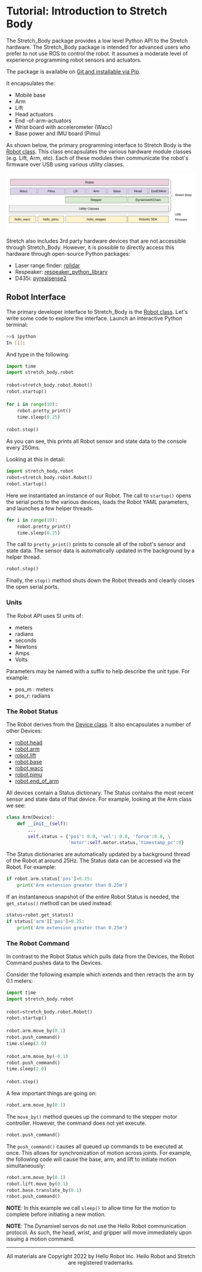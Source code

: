 # Tutorial: Introduction to Stretch Body
The Stretch_Body package provides a low level Python API to the Stretch hardware.  The Stretch_Body package is intended for advanced users who prefer to not use ROS to control the robot. It assumes a moderate level of experience programming robot sensors and actuators.

The package is available on [Git and installable via Pip](https://github.com/hello-robot/stretch_body).

It encapsulates the:

* Mobile base 
* Arm 
* Lift 
* Head actuators
* End -of-arm-actuators
* Wrist  board with accelerometer (Wacc)
* Base power and IMU board (Pimu)

As shown below, the primary programming interface to Stretch Body is the [Robot class](https://github.com/hello-robot/stretch_body/blob/master/body/stretch_body/robot.py).  This class encapsulates the various hardware module classes  (e.g. Lift, Arm, etc). Each of these modules then communicate the robot's firmware over USB using various utility classes.

![alt_text](images/stretch_body_overview.png "image_tooltip")

Stretch also includes 3rd party hardware devices that are not accessible through Stretch_Body. However, it is possible to directly access this hardware through open-source Python packages:

* Laser range finder:  [rplidar](https://github.com/SkoltechRobotics/rplidar)
* Respeaker: [respeaker_python_library](https://github.com/respeaker/respeaker_python_library)
* D435i: [pyrealsense2](https://pypi.org/project/pyrealsense2/)




## Robot Interface

The primary developer interface to  Stretch_Body is the [Robot class](https://github.com/hello-robot/stretch_body/blob/master/body/stretch_body/robot.py).  Let's write some code to explore the interface. Launch an interactive Python terminal:

```bash
>>$ ipython
In [1]: 
```

And type in the following:

```python linenums="1"
import time
import stretch_body.robot

robot=stretch_body.robot.Robot()
robot.startup()

for i in range(10):
	robot.pretty_print()
	time.sleep(0.25)
	
robot.stop()

```

As you can see, this prints all Robot sensor and state data to the console every 250ms. 



Looking at this in detail:

```python linenums="4"
import stretch_body.robot
robot=stretch_body.robot.Robot()
robot.startup()
```

Here we instantiated an instance of our Robot. The call to `startup()` opens the serial ports to the various devices, loads the Robot YAML parameters, and launches a few helper threads.

```python linenums="7"
for i in range(10):
	robot.pretty_print()
	time.sleep(0.25)
```

The call to `pretty_print()` prints to console all of the robot's sensor and state data. The sensor data is automatically updated in the background by a helper thread.

```python linenums="11"
robot.stop()
```

Finally, the `stop()` method shuts down the Robot threads and cleanly closes the open serial ports.

### Units

The Robot API uses SI units of:

* meters
* radians
* seconds
* Newtons
* Amps
* Volts

Parameters may be named with a suffix to help describe the unit type. For example:

* pos_m : meters
* pos_r: radians

### The Robot Status

The Robot derives from the [Device class](https://github.com/hello-robot/stretch_body/blob/master/body/stretch_body/device.py). It also encapsulates a number of other Devices:

* [robot.head](https://github.com/hello-robot/stretch_body/blob/master/body/stretch_body/head.py)
* [robot.arm](https://github.com/hello-robot/stretch_body/blob/master/body/stretch_body/arm.py)
* [robot.lift](https://github.com/hello-robot/stretch_body/blob/master/body/stretch_body/lift.py)
* [robot.base](https://github.com/hello-robot/stretch_body/blob/master/body/stretch_body/base.py)
* [robot.wacc](https://github.com/hello-robot/stretch_body/blob/master/body/stretch_body/wacc.py)
* [robot.pimu](https://github.com/hello-robot/stretch_body/blob/master/body/stretch_body/pimu.py)
* [robot.end_of_arm](https://github.com/hello-robot/stretch_body/blob/master/body/stretch_body/end_of_arm.py)

All devices contain a Status dictionary. The Status contains the most recent sensor and state data of that device. For example, looking at the Arm class we see:

```python
class Arm(Device):
    def __init__(self):
        ...
		self.status = {'pos': 0.0, 'vel': 0.0, 'force':0.0, \
                       'motor':self.motor.status,'timestamp_pc':0}
```

The Status dictionaries are  automatically updated by a background thread of the Robot at around 25Hz. The Status data can be accessed via the Robot. For example:

```python
if robot.arm.status['pos']>0.25:
    print('Arm extension greater than 0.25m')
```

If an instantaneous snapshot of the entire Robot Status is needed, the `get_status()` method can be used instead:

```python
status=robot.get_status()
if status['arm']['pos']>0.25:
    print('Arm extension greater than 0.25m')
```

### The Robot Command

In contrast to the Robot Status which pulls data from the Devices, the Robot Command pushes data to the Devices.

Consider the following example which extends and then retracts the arm by 0.1 meters:

```python linenums="1"
import time
import stretch_body.robot

robot=stretch_body.robot.Robot()
robot.startup()

robot.arm.move_by(0.1)
robot.push_command()
time.sleep(2.0) 

robot.arm.move_by(-0.1)
robot.push_command()
time.sleep(2.0)
	
robot.stop()
```

A few important things are going on:

```python linenums="7"
robot.arm.move_by(0.1)
```

The `move_by()` method queues up the command to the stepper motor controller. However, the command does not yet execute.

```python linenums="8"
robot.push_command()
```

The `push_command()` causes all queued up commands to be executed at once. This allows for synchronization of motion across joints. For example, the following code will cause the base, arm, and lift to initiate motion simultaneously:

```python
robot.arm.move_by(0.1)
robot.lift.move_by(0.1)
robot.base.translate_by(0.1)
robot.push_command()
```

**NOTE**: In this example we call `sleep()` to allow time for the motion to complete before initiating a new motion.

**NOTE**: The Dynamixel servos do not use the Hello Robot communication protocol. As such, the head, wrist, and gripper will move immediately upon issuing a motion command. 

------
<div align="center"> All materials are Copyright 2022 by Hello Robot Inc. Hello Robot and Stretch are registered trademarks.</div>